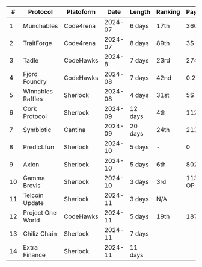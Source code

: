 
| #   | Protocol          | Platoform | Date    | Length  | Ranking | Payout |
| --- | ----------------- | --------- | ------- | ------- | ------- | ------ |
| 1   | Munchables        | Code4rena | 2024-07 | 6 days  | 17th    | 360$   |
| 2   | TraitForge        | Code4rena | 2024-07 | 8 days  | 89th    | 3$     |
| 3   | Tadle             | CodeHawks | 2024-8  | 7 days  | 23rd    | 274$   |
| 4   | Fjord Foundry     | CodeHawks | 2024-08 | 7 days  | 42nd    | 0.20 $ |
| 5   | Winnables Raffles | Sherlock  | 2024-08 | 4 days  | 31st    | 5$     |
| 6   | Cork Protocol     | Sherlock  | 2024-09 | 12 days | 4th     | 1128$  |
| 7   | Symbiotic         | Cantina   | 2024-09 | 20 days | 24th    | 211$   |
| 8   | Predict.fun       | Sherlock  | 2024-10 | 5 days  |    -    |   0    |
| 9   | Axion             | Sherlock  | 2024-10 | 5 days  | 6th     | 802$   |
| 10  | Gamma Brevis      | Sherlock  | 2024-10 | 3 days  | 3rd     | 113 OP |
| 11  | Telcoin Update    | Sherlock  | 2024-11 | 3 days  |   N/A   |        |
| 12  | Project One World | CodeHawks | 2024-11 | 5 days  | 19th    | 187$   |
| 13  | Chiliz Chain      | Sherlock  | 2024-11 | 7 days  |         |        |
| 14  | Extra Finance     | Sherlock  | 2024-11 | 11 days |         |        |



